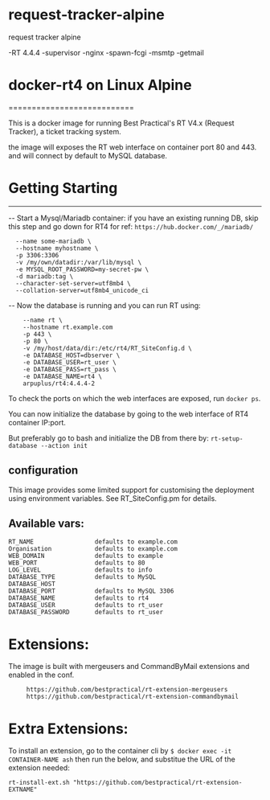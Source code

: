 # request-tracker-alpine
request tracker alpine

-RT 4.4.4
-supervisor
-nginx
-spawn-fcgi
-msmtp
-getmail


# docker-rt4 on Linux Alpine
 ===========================

This is a docker image for running Best Practical's RT V4.x (Request Tracker), a ticket tracking system.

the image will exposes the RT web interface on container port 80 and 443.
and will connect by default to MySQL database.


# Getting Starting
 -----------------

-- Start a Mysql/Mariadb container:
 if you have an existing running DB, skip this step and go down for RT4
 for ref: `https://hub.docker.com/_/mariadb/`

  ```$ docker run \
    --name some-mariadb \
    --hostname myhostname \
    -p 3306:3306
    -v /my/own/datadir:/var/lib/mysql \
    -e MYSQL_ROOT_PASSWORD=my-secret-pw \
    -d mariadb:tag \
    --character-set-server=utf8mb4 \
    --collation-server=utf8mb4_unicode_ci
```

-- Now the database is running and you can run RT using:

``` $ docker run -d \
    --name rt \
    --hostname rt.example.com
    -p 443 \
    -p 80 \
    -v /my/host/data/dir:/etc/rt4/RT_SiteConfig.d \
    -e DATABASE_HOST=dbserver \
    -e DATABASE_USER=rt_user \
    -e DATABASE_PASS=rt_pass \
    -e DATABASE_NAME=rt4 \
    arpuplus/rt4:4.4.4-2
```
To check the ports on which the web interfaces are exposed, run `docker ps`.

You can now initialize the database by going to the web interface of RT4 container IP:port.

But preferably go to bash and initialize the DB from there by:
 `rt-setup-database --action init`


configuration
-------------
This image provides some limited support for customising the deployment using
environment variables. See RT_SiteConfig.pm for details.

Available vars:
---------------
```
RT_NAME                 defaults to example.com
Organisation            defaults to example.com
WEB_DOMAIN              defaults to example
WEB_PORT                defaults to 80
LOG_LEVEL               defaults to info
DATABASE_TYPE           defaults to MySQL
DATABASE_HOST
DATABASE_PORT           defaults to MySQL 3306
DATABASE_NAME           defaults to rt4
DATABASE_USER           defaults to rt_user
DATABASE_PASSWORD       defaults to rt_user
```

Extensions:
===========
The image is built with mergeusers and CommandByMail extensions and enabled in the conf.

```
     https://github.com/bestpractical/rt-extension-mergeusers
     https://github.com/bestpractical/rt-extension-commandbymail
```

Extra Extensions:
=================
To install an extension, go to the container cli by
  ```$ docker exec -it CONTAINER-NAME ash```
then run the below, and substitue the URL of the extension needed:

  `rt-install-ext.sh "https://github.com/bestpractical/rt-extension-EXTNAME"`

